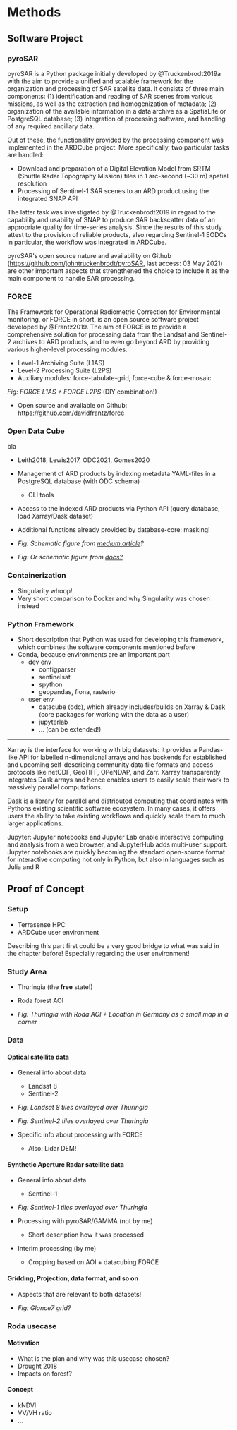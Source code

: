 # Methods

## Software Project

### pyroSAR

pyroSAR is a Python package initially developed by @Truckenbrodt2019a with the aim to provide a unified and scalable framework for the organization and processing of SAR satellite data. It consists of three main components: (1) identification and reading of SAR scenes from various missions, as well as the extraction and homogenization of metadata; (2) organization of the available information in a data archive as a SpatiaLite or PostgreSQL database; (3) integration of processing software, and handling of any required ancillary data. 

Out of these, the functionality provided by the processing component was implemented in the ARDCube project. More specifically, two particular tasks are handled:

- Download and preparation of a Digital Elevation Model from SRTM (Shuttle Radar Topography Mission) tiles in 1 arc-second (~30 m) spatial resolution
- Processing of Sentinel-1 SAR scenes to an ARD product using the integrated SNAP API

The latter task was investigated by @Truckenbrodt2019 in regard to the capability and usability of SNAP to produce SAR backscatter data of an appropriate quality for time-series analysis. Since the results of this study attest to the provision of reliable products, also regarding Sentinel-1 EODCs in particular, the workflow was integrated in ARDCube.

pyroSAR's open source nature and availability on Github (https://github.com/johntruckenbrodt/pyroSAR, last access: 03 May 2021) are other important aspects that strengthened the choice to include it as the main component to handle SAR processing.


### FORCE

The Framework for Operational Radiometric Correction for Environmental monitoring, or FORCE in short, is an open source software project developed by @Frantz2019. The aim of FORCE is to provide a comprehensive solution for processing data from the Landsat and Sentinel-2 archives to ARD products, and to even go beyond ARD by providing various higher-level processing modules. 


- Level-1 Archiving Suite (L1AS)
- Level-2 Processing Suite (L2PS)
- Auxiliary modules: force-tabulate-grid, force-cube & force-mosaic


*Fig: FORCE L1AS + FORCE L2PS* (DIY combination!)

- Open source and available on Github: https://github.com/davidfrantz/force 



### Open Data Cube

bla

- Leith2018, Lewis2017, ODC2021, Gomes2020
  
- Management of ARD products by indexing metadata YAML-files in a PostgreSQL database (with ODC schema)
  - CLI tools
- Access to the indexed ARD products via Python API (query database, load Xarray/Dask dataset)
- Additional functions already provided by database-core: masking!

- *Fig: Schematic figure from [medium article](https://medium.com/opendatacube/what-is-open-data-cube-805af60820d7)?*
- *Fig: Or schematic figure from [docs?](https://datacube-core.readthedocs.io/en/latest/architecture/high_level.html#load-data)*


### Containerization

- Singularity whoop!
- Very short comparison to Docker and why Singularity was chosen instead


### Python Framework 

- Short description that Python was used for developing this framework, which combines the software components mentioned before
- Conda, because environments are an important part
  - dev env
    - configparser
    - sentinelsat
    - spython
    - geopandas, fiona, rasterio
  - user env
    - datacube (odc), which already includes/builds on Xarray & Dask (core packages for working with the data as a user)
    - jupyterlab
    - ... (can be extended!)


---

Xarray is the interface for working with big datasets: it
provides a Pandas-like API for labelled n-dimensional
arrays and has backends for established and upcoming
self-describing community data file formats and access
protocols like netCDF, GeoTIFF, OPeNDAP, and Zarr.
Xarray transparently integrates Dask arrays and hence
enables users to easily scale their work to massively
parallel computations.

Dask is a library for parallel and distributed computing
that coordinates with Pythons existing scientific software 
ecosystem. In many cases, it offers users the ability to take 
existing workflows and quickly scale them
to much larger applications.

Jupyter: Jupyter notebooks and Jupyter Lab enable interactive computing and analysis from a web browser,
and JupyterHub adds multi-user support. Jupyter notebooks are quickly becoming the standard open-source
format for interactive computing not only in Python,
but also in languages such as Julia and R


## Proof of Concept
### Setup

- Terrasense HPC
- ARDCube user environment

Describing this part first could be a very good bridge to what was said in the chapter before! Especially regarding the user environment!


### Study Area
- Thuringia (the **free** state!)
- Roda forest AOI

- *Fig: Thuringia with Roda AOI + Location in Germany as a small map in a corner*


### Data
#### Optical satellite data

- General info about data
  - Landsat 8
  - Sentinel-2

- *Fig: Landsat 8 tiles overlayed over Thuringia*
- *Fig: Sentinel-2 tiles overlayed over Thuringia*

- Specific info about processing with FORCE
  - Also: Lidar DEM!

#### Synthetic Aperture Radar satellite data  

- General info about data
  - Sentinel-1

- *Fig: Sentinel-1 tiles overlayed over Thuringia*

- Processing with pyroSAR/GAMMA (not by me)
  - Short description how it was processed
- Interim processing (by me)
  - Cropping based on AOI + datacubing FORCE

#### Gridding, Projection, data format, and so on

- Aspects that are relevant to both datasets!

- *Fig: Glance7 grid?*


### Roda usecase
#### Motivation
- What is the plan and why was this usecase chosen?
- Drought 2018
- Impacts on forest?

#### Concept
- kNDVI
- VV/VH ratio
- ...
